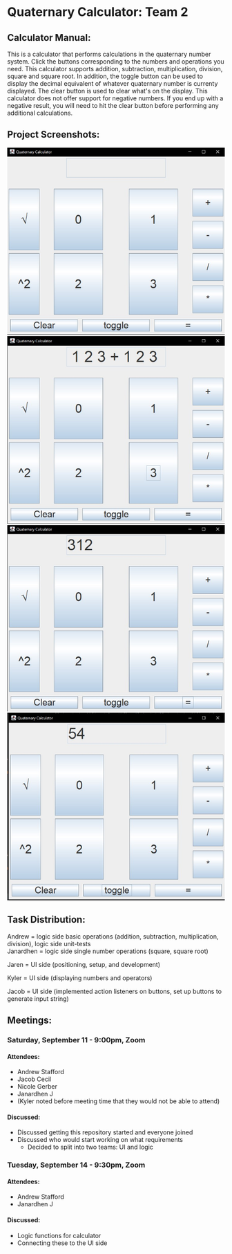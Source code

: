 # Quaternary Calculator: Team 2
## Calculator Manual:
This is a calculator that performs calculations in the quaternary number system. Click the buttons corresponding to the numbers and operations you need. This calculator supports 
addition, subtraction, multiplication, division, square and square root. In addition, the toggle button can be used to display the decimal equivalent of whatever quaternary 
number is currenty displayed. The clear button is used to clear what's on the display. This calculator does not offer support for negative numbers. If you end up with a negative
result, you will need to hit the clear button before performing any additional calculations. 
## Project Screenshots:

![alt text](https://github.com/jxprovost/Quaternary-Calculator/blob/main/Screenshots/QuaternaryCalc1.jpg)
![alt text](https://github.com/jxprovost/Quaternary-Calculator/blob/main/Screenshots/QuaternaryCalc2.jpg)
![alt text](https://github.com/jxprovost/Quaternary-Calculator/blob/main/Screenshots/QuaternaryCalc3.jpg)
![alt text](https://github.com/jxprovost/Quaternary-Calculator/blob/main/Screenshots/QuaternaryCalc4.jpg)

## Task Distribution:
Andrew = logic side basic operations (addition, subtraction, multiplication, division), logic side unit-tests<br>
Janardhen = logic side single number operations (square, square root)

Jaren = UI side (positioning, setup, and development)

Kyler = UI side (displaying numbers and operators)

Jacob = UI side (implemented action listeners on buttons, set up buttons to generate input string)

## Meetings:
### Saturday, September 11 - 9:00pm, Zoom
#### Attendees:
- Andrew Stafford
- Jacob Cecil
- Nicole Gerber
- Janardhen J
- (Kyler noted before meeting time that they would not be able to attend)

#### Discussed:
- Discussed getting this repository started and everyone joined
- Discussed who would start working on what requirements
  - Decided to split into two teams: UI and logic

### Tuesday, September 14 - 9:30pm, Zoom
#### Attendees:
- Andrew Stafford
- Janardhen J

#### Discussed:
- Logic functions for calculator
- Connecting these to the UI side
